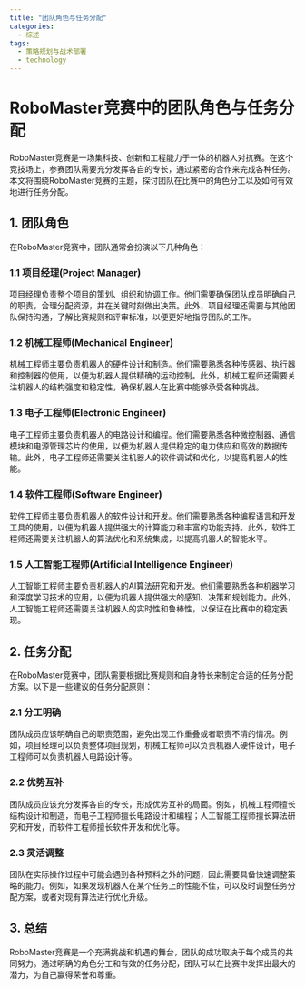 ```yaml
---  
title: "团队角色与任务分配"  
categories:  
  - 综述  
tags: 
  - 策略规划与战术部署 
  - technology  
---  
```


# RoboMaster竞赛中的团队角色与任务分配

RoboMaster竞赛是一场集科技、创新和工程能力于一体的机器人对抗赛。在这个竞技场上，参赛团队需要充分发挥各自的专长，通过紧密的合作来完成各种任务。本文将围绕RoboMaster竞赛的主题，探讨团队在比赛中的角色分工以及如何有效地进行任务分配。

## 1. 团队角色

在RoboMaster竞赛中，团队通常会扮演以下几种角色：

### 1.1 项目经理(Project Manager)

项目经理负责整个项目的策划、组织和协调工作。他们需要确保团队成员明确自己的职责，合理分配资源，并在关键时刻做出决策。此外，项目经理还需要与其他团队保持沟通，了解比赛规则和评审标准，以便更好地指导团队的工作。

### 1.2 机械工程师(Mechanical Engineer)

机械工程师主要负责机器人的硬件设计和制造。他们需要熟悉各种传感器、执行器和控制器的使用，以便为机器人提供精确的运动控制。此外，机械工程师还需要关注机器人的结构强度和稳定性，确保机器人在比赛中能够承受各种挑战。

### 1.3 电子工程师(Electronic Engineer)

电子工程师主要负责机器人的电路设计和编程。他们需要熟悉各种微控制器、通信模块和电源管理芯片的使用，以便为机器人提供稳定的电力供应和高效的数据传输。此外，电子工程师还需要关注机器人的软件调试和优化，以提高机器人的性能。

### 1.4 软件工程师(Software Engineer)

软件工程师主要负责机器人的软件设计和开发。他们需要熟悉各种编程语言和开发工具的使用，以便为机器人提供强大的计算能力和丰富的功能支持。此外，软件工程师还需要关注机器人的算法优化和系统集成，以提高机器人的智能水平。

### 1.5 人工智能工程师(Artificial Intelligence Engineer)

人工智能工程师主要负责机器人的AI算法研究和开发。他们需要熟悉各种机器学习和深度学习技术的应用，以便为机器人提供强大的感知、决策和规划能力。此外，人工智能工程师还需要关注机器人的实时性和鲁棒性，以保证在比赛中的稳定表现。

## 2. 任务分配

在RoboMaster竞赛中，团队需要根据比赛规则和自身特长来制定合适的任务分配方案。以下是一些建议的任务分配原则：

### 2.1 分工明确

团队成员应该明确自己的职责范围，避免出现工作重叠或者职责不清的情况。例如，项目经理可以负责整体项目规划，机械工程师可以负责机器人硬件设计，电子工程师可以负责机器人电路设计等。

### 2.2 优势互补

团队成员应该充分发挥各自的专长，形成优势互补的局面。例如，机械工程师擅长结构设计和制造，而电子工程师擅长电路设计和编程；人工智能工程师擅长算法研究和开发，而软件工程师擅长软件开发和优化等。

### 2.3 灵活调整

团队在实际操作过程中可能会遇到各种预料之外的问题，因此需要具备快速调整策略的能力。例如，如果发现机器人在某个任务上的性能不佳，可以及时调整任务分配方案，或者对现有算法进行优化升级。

## 3. 总结

RoboMaster竞赛是一个充满挑战和机遇的舞台，团队的成功取决于每个成员的共同努力。通过明确的角色分工和有效的任务分配，团队可以在比赛中发挥出最大的潜力，为自己赢得荣誉和尊重。 
